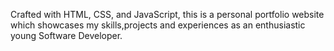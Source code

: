 Crafted with HTML, CSS, and JavaScript, this is a personal portfolio website which showcases my skills,projects and experiences as an enthusiastic young Software Developer. 